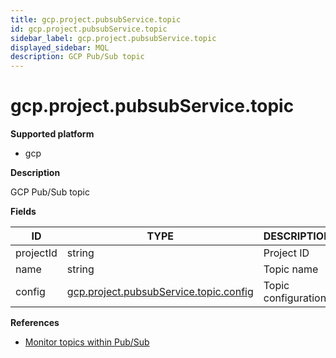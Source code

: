 ```yaml
---
title: gcp.project.pubsubService.topic
id: gcp.project.pubsubService.topic
sidebar_label: gcp.project.pubsubService.topic
displayed_sidebar: MQL
description: GCP Pub/Sub topic
---
```


# gcp.project.pubsubService.topic

**Supported platform**

- gcp

**Description**

GCP Pub/Sub topic

**Fields**

| ID        | TYPE                                                                                | DESCRIPTION         |
| --------- | ----------------------------------------------------------------------------------- | ------------------- |
| projectId | string                                                                              | Project ID          |
| name      | string                                                                              | Topic name          |
| config    | [gcp.project.pubsubService.topic.config](gcp.project.pubsubservice.topic.config.md) | Topic configuration |

**References**

- [Monitor topics within Pub/Sub](https://cloud.google.com/pubsub/docs/monitor-topic)
